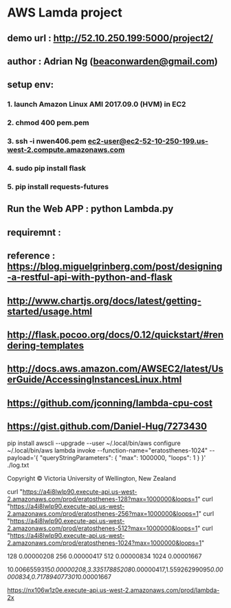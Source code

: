 


#  AWS  Lamda project
## demo url :  http://52.10.250.199:5000/project2/
## author :  Adrian Ng  (beaconwarden@gmail.com)
## setup env:
### 1.  launch Amazon Linux AMI 2017.09.0 (HVM) in EC2
### 2.  chmod 400 pem.pem
### 3.  ssh -i nwen406.pem ec2-user@ec2-52-10-250-199.us-west-2.compute.amazonaws.com
### 4.  sudo pip install flask
### 5. pip install requests-futures
## Run the Web APP :   python Lambda.py

## requiremnt :  
## reference : https://blog.miguelgrinberg.com/post/designing-a-restful-api-with-python-and-flask
## http://www.chartjs.org/docs/latest/getting-started/usage.html
## http://flask.pocoo.org/docs/0.12/quickstart/#rendering-templates
## http://docs.aws.amazon.com/AWSEC2/latest/UserGuide/AccessingInstancesLinux.html
## https://github.com/jconning/lambda-cpu-cost
## https://gist.github.com/Daniel-Hug/7273430




pip install awscli --upgrade --user
~/.local/bin/aws configure
~/.local/bin/aws  lambda invoke --function-name="eratosthenes-1024" --payload='{ "queryStringParameters": { "max": 1000000, "loops": 1 } }' ./log.txt

Copyright © Victoria University of Wellington, New Zealand



curl "https://a4i8lwlp90.execute-api.us-west-2.amazonaws.com/prod/eratosthenes-128?max=1000000&loops=1"
curl "https://a4i8lwlp90.execute-api.us-west-2.amazonaws.com/prod/eratosthenes-256?max=1000000&loops=1"
curl "https://a4i8lwlp90.execute-api.us-west-2.amazonaws.com/prod/eratosthenes-512?max=1000000&loops=1"
curl "https://a4i8lwlp90.execute-api.us-west-2.amazonaws.com/prod/eratosthenes-1024?max=1000000&loops=1"


128		0.00000208
256		0.00000417
512		0.00000834
1024	0.00001667

10.0066559315*0.00000208,3.33517885208*0.00000417,1.55926299095*0.00000834,0.717894077301*0.00001667


https://nx106w1z0e.execute-api.us-west-2.amazonaws.com/prod/lambda-2x

